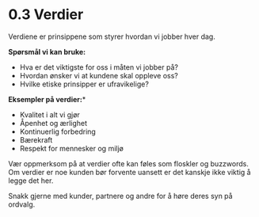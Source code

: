 # 0.3 Verdier
Verdiene er prinsippene som styrer hvordan vi jobber hver dag.

**Spørsmål vi kan bruke:**

* Hva er det viktigste for oss i måten vi jobber på?
* Hvordan ønsker vi at kundene skal oppleve oss?
* Hvilke etiske prinsipper er ufravikelige?

**Eksempler på verdier:***

* Kvalitet i alt vi gjør
* Åpenhet og ærlighet
* Kontinuerlig forbedring
* Bærekraft
* Respekt for mennesker og miljø

Vær oppmerksom på at verdier ofte kan føles som floskler og buzzwords. Om verdier er noe kunden bør forvente uansett er det kanskje ikke viktig å legge det her.

Snakk gjerne med kunder, partnere og andre for å høre deres syn på ordvalg.